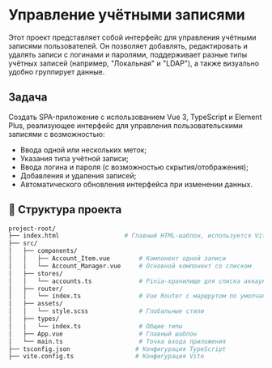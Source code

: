 # Управление учётными записями

Этот проект представляет собой интерфейс для управления учётными записями пользователей. Он позволяет добавлять, редактировать и удалять записи с логинами и паролями, поддерживает разные типы учётных записей (например, "Локальная" и "LDAP"), а также визуально удобно группирует данные.

## Задача

Создать SPA-приложение с использованием Vue 3, TypeScript и Element Plus, реализующее интерфейс для управления пользовательскими записями с возможностью:

- Ввода одной или нескольких меток;
- Указания типа учётной записи;
- Ввода логина и пароля (с возможностью скрытия/отображения);
- Добавления и удаления записей;
- Автоматического обновления интерфейса при изменении данных.


## 📁 Структура проекта

```bash
project-root/
├── index.html                  # Главный HTML-шаблон, используется Vite
├── src/
│   ├── components/
│   │   ├── Account_Item.vue        # Компонент одной записи
│   │   └── Account_Manager.vue     # Основной компонент со списком
│   ├── stores/
│   │   └── accounts.ts             # Pinia-хранилище для списка аккаунтов
│   ├── router/
│   │   └── index.ts                # Vue Router с маршрутом по умолчанию
│   ├── assets/
│   │   └── style.scss              # Глобальные стили
│   ├── types/
│   │   └── index.ts                # Общие типы
│   ├── App.vue                     # Главный шаблон
│   └── main.ts                     # Точка входа приложения
├── tsconfig.json                  # Конфигурация TypeScript
├── vite.config.ts                 # Конфигурация Vite
